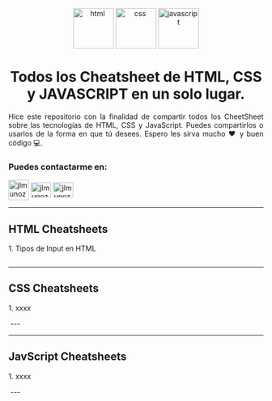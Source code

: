 <p align="center">
<img align="center" src="https://cdn.icon-icons.com/icons2/2107/PNG/512/file_type_html_icon_130541.png" alt="html" height="80" width="80" />
<img align="center" src="https://cdn.icon-icons.com/icons2/2107/PNG/512/file_type_css_icon_130661.png" alt="css" height="80" width="80" />
<img align="center" src="https://cdn-icons-png.flaticon.com/512/1199/1199124.png" alt="javascript" height="80" width="80" />
</p>

<h1 align="center">Todos los Cheatsheet de <strong>HTML, CSS y JAVASCRIPT</strong> en un solo lugar.</h1>

<p align="justify">
Hice este repositorio con la finalidad de compartir todos los CheetSheet sobre las tecnologías de HTML, CSS y JavaScript. Puedes compartirlos o usarlos de la forma en que tú desees. Espero les sirva mucho ❤️ y buen código 💻. 
</p>

<h3>Puedes contactarme en:</h3>
<p align="left">
<a href="https://www.tiktok.com/@jlmunozfdev" target="blank"><img align="center" src="https://cdn.icon-icons.com/icons2/3041/PNG/512/tiktok_logo_icon_189233.png" alt="jlmunozfdev" height="40" width="40" /></a>
<a href="https://twitter.com/jlmunozfdev" target="blank"><img align="center" src="https://raw.githubusercontent.com/rahuldkjain/github-profile-readme-generator/master/src/images/icons/Social/twitter.svg" alt="jlmunozfdev" height="30" width="40" /></a>
<a href="https://instagram.com/jlmunozfdev" target="blank"><img align="center" src="https://raw.githubusercontent.com/rahuldkjain/github-profile-readme-generator/master/src/images/icons/Social/instagram.svg" alt="jlmunozfdev" height="30" width="40" /></a>
</p>

---

<h2>HTML Cheatsheets</h2>
<p>1. Tipos de Input en HTML</p>
<a href=""><img src="" /></a>

---
<h2>CSS Cheatsheets</h2>
<p>1. xxxx</p>
<a href=""><img src="" /></a>
---

---
<h2>JavScript Cheatsheets</h2>
<p>1. xxxx</p>
<a href=""><img src="" /></a>
---

